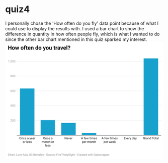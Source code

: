 # quiz4
I personally chose the 'How often do you fly' data point because of what I could use to display the results with. I used a bar chart to show the difference in quantity in how often people fly, which is what I wanted to do since the other bar chart mentioned in this quiz sparked my interest. 
![How often do you travel](JlYRr-how-often-do-you-travel-.png)
